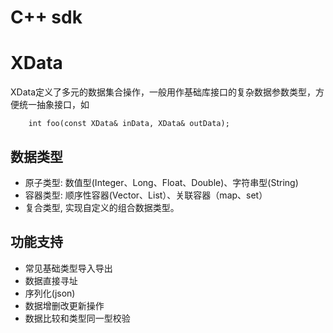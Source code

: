# C++ sdk

# XData

XData定义了多元的数据集合操作，一般用作基础库接口的复杂数据参数类型，方便统一抽象接口，如
```
	int foo(const XData& inData, XData& outData);
```

## 数据类型

- 原子类型: 数值型(Integer、Long、Float、Double)、字符串型(String)
- 容器类型: 顺序性容器(Vector、List）、关联容器（map、set）
- 复合类型, 实现自定义的组合数据类型。

## 功能支持

- 常见基础类型导入导出
- 数据直接寻址
- 序列化(json)
- 数据增删改更新操作
- 数据比较和类型同一型校验


